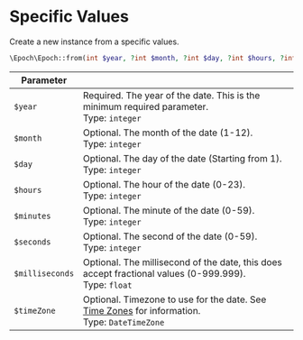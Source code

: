 Specific Values
===============

Create a new instance from a specific values.
```php
\Epoch\Epoch::from(int $year, ?int $month, ?int $day, ?int $hours, ?int $minutes, ?int $seconds, ?float $milliseconds, ?\DateTimeZone $timeZone)
```

| Parameter       |                                                                                                                                    |
|-----------------|------------------------------------------------------------------------------------------------------------------------------------|
| `$year`         | Required. The year of the date. This is the minimum required parameter.<br>Type: `integer`                                         |
| `$month`        | Optional. The month of the date (1-12).<br>Type: `integer`                                                                         |
| `$day`          | Optional. The day of the date (Starting from 1).<br>Type: `integer`                                                                |
| `$hours`        | Optional. The hour of the date (0-23).<br>Type: `integer`                                                                          |
| `$minutes`      | Optional. The minute of the date (0-59).<br>Type: `integer`                                                                        |
| `$seconds`      | Optional. The second of the date (0-59).<br>Type: `integer`                                                                        |
| `$milliseconds` | Optional. The millisecond of the date, this does accept fractional values (0-999.999).<br>Type: `float`                            |              
| `$timeZone`     | Optional. Timezone to use for the date. See [Time Zones](01-creation.md#time-zones) for information.<br>Type: `DateTimeZone` |
